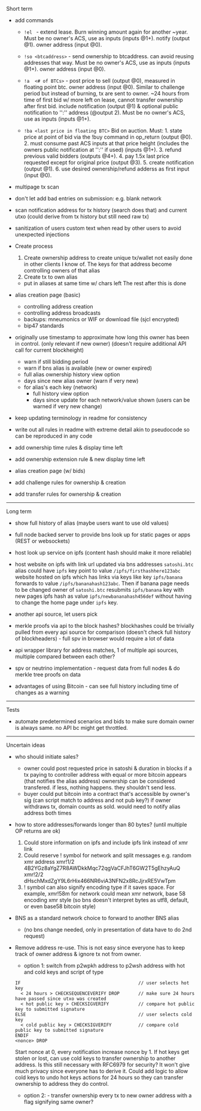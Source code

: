 
Short term

- add commands

  - `!el ` - extend lease. Burn winning amount again for another ~year. Must be no owner's ACS, use as inputs (inputs @1+). notify (output @1). owner address (input @0).

  - `!so <btcaddress>` - send ownership to btcaddress. can avoid reusing addresses that way. Must be no owner's ACS, use as inputs (inputs @1+). owner address (input @0).

  - `!a  <# of BTCs>` - post price to sell (output @0), measured in floating point btc. owner address (input @0). Similar to challenge period but instead of burning, tx are sent to owner. ~24 hours from time of first bid w/ more left on lease, cannot transfer ownership after first bid. include notification (output @1) & optional public notification to '':'' address (@output 2). Must be no owner's ACS, use as inputs (inputs @1+).

  - `!ba <last price in floating BTC>` Bid on auction. Must: 1. state price at point of bid via the !buy command in op_return (output @0). 2. must consume past ACS inputs at that price height (includes the owners public notification at '':'' if used) (inputs @1+). 3. refund previous valid bidders (outputs @4+). 4. pay 1.5x last price requested except for original price (output @3). 5. create notification (output @1). 6. use desired ownership/refund adderss as first input (input @0).


- multipage tx scan

- don't let add bad entries on submission: e.g. blank network

- scan notification address for tx history (search does that) and current utxo (could derive from tx history but still need raw tx)

- sanitization of users custom text when read by other users to avoid unexpected injections

- Create process
  1. Create ownership address to create unique tx/wallet not easily done in other clients I know of. The keys for that address become controlling owners of that alias
  2. Create tx to own alias
    - put in aliases at same time w/ chars left
  The rest after this is done

- alias creation page (basic)
    - controlling address creation
    - controlling address broadcasts
    - backups: mneumonics or WIF or download file (sjcl encrypted)
    - bip47 standards

- originally use timestamp to approximate how long this owner has been in control. (only relevant if new owner)
  (doesn't require additional API call for current blockheight)
  - warn if still bidding period
  - warn if bns alias is available (new or owner expired)
  - full alias ownership history view option
  - days since new alias owner (warn if very new)
  - for alias's each key (network)
    - full history view option
    - days since update for each network/value shown (users can be warned if very new change)

- keep updating terminology in readme for consistency
- write out all rules in readme with extreme detail akin to pseudocode so can be reproduced in any code

- add ownership time rules & display time left
- add ownership extension rule & new display time left

- alias creation page (w/ bids)

- add challenge rules for ownership & creation
- add transfer rules for ownership & creation


---
Long term

- show full history of alias (maybe users want to use old values)

- full node backed server to provide bns look up for static pages or apps (REST or websockets)

- host look up service on ipfs (content hash should make it more reliable)

- host website on ipfs with link url updated via bns addresses
  `satoshi.btc` alias could have `ipfs` key point to value `/ipfs/firsthashhere123abc` website hosted on ipfs which has links via keys like key `ipfs/banana` forwards to value `/ipfs/bananahash123abc`. Then if banana page needs to be changed owner of `satoshi.btc` resubmits `ipfs/banana` key with new pages ipfs hash as value `ipfs/newbananahash456def` without having to change the home page under `ipfs` key.

- another api source, let users pick

- merkle proofs via api to the block hashes? blockhashes could be trivially pulled from every api source for comparison (doesn't check full history of blockheaders) - full spv in browser would require a lot of data

- api wrapper library for address matches, 1 of multiple api sources, multiple compared between each other?

- spv or neutrino implementation - request data from full nodes & do merkle tree proofs on data

- advantages of using Bitcoin - can see full history including time of changes as a warning

---
Tests

- automate predetermined scenarios and bids to make sure domain owner is always same. no API bc might get throttled.

---

Uncertain ideas

- who should initiate sales?
  - owner could post requested price in satoshi & duration in blocks
    if a tx paying to controller address with equal or more bitcoin appears (that notifies the alias address) ownership can be considered transfered. if less, nothing happens. they shouldn't send less.
  - buyer could put bitcoin into a contract that's accessible by owner's sig (can script match to address and not pub key?)
    if owner withdraws tx, domain counts as sold. would need to notify alias address both times

- how to store addresses/forwards longer than 80 bytes? (until multiple OP returns are ok)
  1. Could store information on ipfs and include ipfs link instead of xmr link
  2. Could reserve ! symbol for network and split messages e.g. random xmr address
    xmr!1/2 4B2YGz8aYgZ7R8AWDkkMqc72qgVaCFJhT6GW2T5gEhzyAuQ
    xmr!2/2 dHschMxdZgY9L6rHix466NR6viA3NFN2x8RcJjrxRE5VwTpm
  3. ! symbol can also signify encoding type if it saves space. For example,
    xmr!58m for network could mean xmr network, base 58 encoding xmr style (so bns doesn't interpret bytes as utf8, default, or even base58 bitcoin style)


- BNS as a standard network choice to forward to another BNS alias
  - (no bns change needed, only in presentation of data have to do 2nd request)

- Remove address re-use. This is not easy since everyone has to keep track of owner address & ignore tx not from owner.
  - option 1: switch from p2wpkh address to p2wsh address with hot and cold keys and script of type
  ```
  IF                                            // user selects hot key
    < 24 hours > CHECKSEQUENCEVERIFY DROP       // make sure 24 hours have passed since utxo was created
    < hot public key > CHECKSIGVERIFY           // compare hot public key to submitted signature
  ELSE                                          // user selects cold key
    < cold public key > CHECKSIGVERIFY          // compare cold public key to submitted signature
  ENDIF
  <nonce> DROP
  ```
  Start nonce at 0, every notification increase nonce by 1.
  If hot keys get stolen or lost, can use cold keys to transfer ownership to another address.
  Is this still necessary with RFC6979 for security? It won't give much privacy since everyone has to derive it.
  Could add logic to allow cold keys to undo hot keys actions for 24 hours so they can transfer ownership to address they do control.

  - option 2: - transfer ownership every tx to new owner address with a flag signifying same owner?

